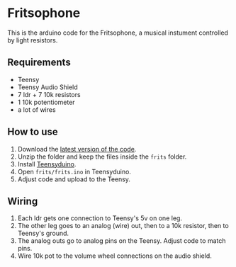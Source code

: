 # Fritsophone

This is the arduino code for the Fritsophone, a musical instument controlled by light resistors.

## Requirements

- Teensy
- Teensy Audio Shield
- 7 ldr + 7 10k resistors
- 1 10k potentiometer
- a lot of wires

## How to use

1. Download the [latest version of the code](https://github.com/Gaya/fritsophone/archive/refs/heads/main.zip).
2. Unzip the folder and keep the files inside the `frits` folder.
3. Install [Teensyduino](https://www.pjrc.com/teensy/td_download.html).
4. Open `frits/frits.ino` in Teensyduino.
5. Adjust code and upload to the Teensy.

## Wiring

1. Each ldr gets one connection to Teensy's 5v on one leg.
2. The other leg goes to an analog (wire) out, then to a 10k resistor, then to Teensy's ground.
3. The analog outs go to analog pins on the Teensy. Adjust code to match pins.
4. Wire 10k pot to the volume wheel connections on the audio shield.
